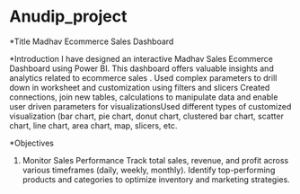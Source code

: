# Anudip_project
*Title
Madhav Ecommerce Sales Dashboard

*Introduction
I have designed an interactive Madhav Sales Ecommerce Dashboard using Power BI. This dashboard offers valuable insights and analytics related to ecommerce sales . Used complex parameters to drill down in worksheet and customization using filters and slicers Created connections, join new tables, calculations to manipulate data and enable user driven parameters for visualizationsUsed different types of customized visualization (bar chart, pie chart, donut chart, clustered bar chart, scatter chart, line chart, area chart, map, slicers, etc.

*Objectives
1. Monitor Sales Performance
Track total sales, revenue, and profit across various timeframes (daily, weekly, monthly).
Identify top-performing products and categories to optimize inventory and marketing strategies.
